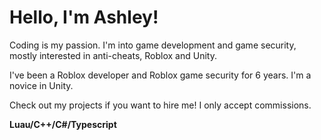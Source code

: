 # Hello, I'm Ashley!

Coding is my passion. I'm into game development and game security, mostly interested in anti-cheats, Roblox and Unity.

I've been a Roblox developer and Roblox game security for 6 years. I'm a novice in Unity.

Check out my projects if you want to hire me! I only accept commissions.

**Luau/C++/C#/Typescript**
